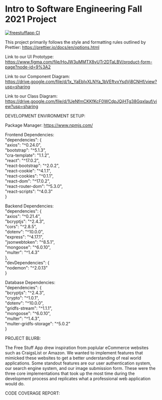 # Intro to Software Engineering Fall 2021 Project

[![freestuffapp CI](https://github.com/Free-Stuff-App/csc307project/actions/workflows/node.js.yml/badge.svg)](https://github.com/Free-Stuff-App/csc307project/actions/workflows/node.js.yml)

This project primarily follows the style and formatting rules outlined by Prettier: https://prettier.io/docs/en/options.html    

Link to our UI Prototype: https://www.figma.com/file/HoJW3uMMTX8vUTr2DTaLBV/product-form-page?node-id=9%3A2 

Link to our Component Diagram: https://drive.google.com/file/d/1x_YaEbIvXLNYa_1bVEftvxYsdVj8CNHf/view?usp=sharing 

Link to our Class Diagram: https://drive.google.com/file/d/1UeNfmCKKfKcF0WCdpJQjHTg38GqxIauf/view?usp=sharing

DEVELOPMENT ENVIRONMENT SETUP:

Package Manager: https://www.npmjs.com/

Frontend Dependencies:  
     "dependencies": {  
          "axios": "^0.24.0",  
          "bootstrap": "^5.1.3",  
          "cra-template": "1.1.2",  
          "react": "^17.0.2",  
          "react-bootstrap": "^2.0.2",  
          "react-cookie": "^4.1.1",  
          "react-cookies": "^0.1.1",  
          "react-dom": "^17.0.2",  
          "react-router-dom": "^5.3.0",  
          "react-scripts": "^4.0.3"  
    }  
    
  
Backend Dependencies:  
     "dependencies": {  
          "axios": "^0.21.4",  
          "bcryptjs": "^2.4.3",  
          "cors": "^2.8.5",  
          "dotenv": "^10.0.0",  
          "express": "^4.17.1",  
          "jsonwebtoken": "^8.5.1",  
          "mongoose": "^6.0.10",  
          "multer": "^1.4.3"  
    },  
     "devDependencies": {  
          "nodemon": "^2.0.13"  
    }  
    
Database Dependencies:  
     "dependencies": {  
     "bcryptjs": "^2.4.3",  
     "crypto": "^1.0.1",  
     "dotenv": "^10.0.0",  
     "gridfs-stream": "^1.1.1",  
     "mongoose": "^6.0.10",  
     "multer": "^1.4.3",  
     "multer-gridfs-storage": "^5.0.2"  
     }  


PROJECT BLURB:

The Free Stuff App drew inspiration from poplular eCommerce websites such as CraigsList or Amazon.  We wanted to implement features that mimicked these websites to get a better understanding of real world applications.  Some standout features are our user authentication system, our search engine system, and our image submission form.  These were the three core implementations that took up the most time during the development process and replicates what a professional web application would do.


CODE COVERAGE REPORT:




